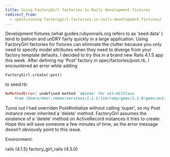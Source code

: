 ```yaml
---
title: Using FactoryGirl factories in Rails development fixtures
redirect_from:
  - /posts/using-factorygirl-factories-in-rails-development-fixtures/
---
```


Development fixtures (what guides.rubyonrails.org refers to as ‘seed data’ ) tend to balloon and unDRY fairly quickly in a large application. Using FactoryGirl factories for fixtures can eliminate the clutter because you only need to specify model attributes when they need to diverge from your factory template defaults.
I decided to try this in a brand new Rails 4.1.5 app this week. After defining my ‘Post’ factory in spec/factories/post.rb, I encountered an error while adding

    FactoryGirl.create(:post)

to seed.rb:

```ruby
NoMethodError: undefined method `delete' for nil:NilClass
    from /Users/dev/.rbenv/versions/2.1.1/lib/ruby/gems/2.1.0/gems/activerecord-4.1.5/lib/active_record/attribute_methods/write.rb:81:in `write_attribute_with_type_cast'
```

Turns out I had overriden Post#initialize without calling ‘super’, so my Post instance never inherited a 'delete' method. FactoryGirl assumes the existence of a 'delete' method on ActiveRecord instances it tries to create. Hope this will save someone a few minutes of time, as the error message doesn’t obviously point to this issue.

Environment:

rails (4.1.5)
factory_girl_rails (4.5.0)